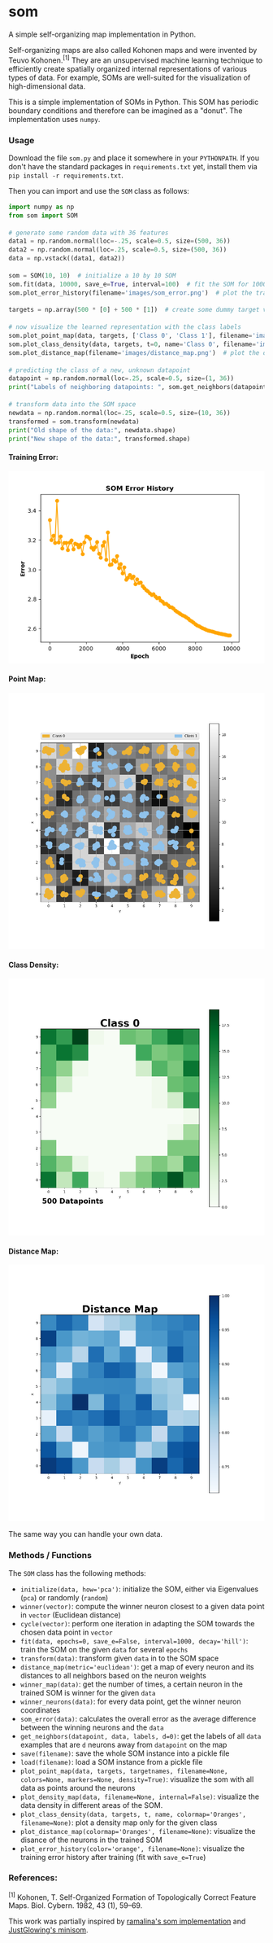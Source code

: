 # som
A simple self-organizing map implementation in Python.

Self-organizing maps are also called Kohonen maps and were invented by Teuvo Kohonen.<sup>[1]</sup> They are an unsupervised machine 
learning technique to efficiently create spatially organized internal representations of various types of data. For 
example, SOMs are well-suited for the visualization of high-dimensional data. 

This is a simple implementation of SOMs in Python. This SOM has periodic boundary conditions and therefore can be
imagined as a "donut". The implementation uses `numpy`.

### Usage
Download the file `som.py` and place it somewhere in your `PYTHONPATH`.
If you don't have the standard packages in `requirements.txt` yet, install them via `pip install -r requirements.txt`.

Then you can import and use the `SOM` class as follows: 

``` python
import numpy as np
from som import SOM

# generate some random data with 36 features
data1 = np.random.normal(loc=-.25, scale=0.5, size=(500, 36))
data2 = np.random.normal(loc=.25, scale=0.5, size=(500, 36))
data = np.vstack((data1, data2))

som = SOM(10, 10)  # initialize a 10 by 10 SOM
som.fit(data, 10000, save_e=True, interval=100)  # fit the SOM for 10000 epochs, save the error every 100 steps
som.plot_error_history(filename='images/som_error.png')  # plot the training error history

targets = np.array(500 * [0] + 500 * [1])  # create some dummy target values

# now visualize the learned representation with the class labels
som.plot_point_map(data, targets, ['Class 0', 'Class 1'], filename='images/som.png')
som.plot_class_density(data, targets, t=0, name='Class 0', filename='images/class_0.png')
som.plot_distance_map(filename='images/distance_map.png')  # plot the distance map after training

# predicting the class of a new, unknown datapoint
datapoint = np.random.normal(loc=.25, scale=0.5, size=(1, 36))
print("Labels of neighboring datapoints: ", som.get_neighbors(datapoint, data, targets, d=0))

# transform data into the SOM space
newdata = np.random.normal(loc=.25, scale=0.5, size=(10, 36))
transformed = som.transform(newdata)
print("Old shape of the data:", newdata.shape)
print("New shape of the data:", transformed.shape)

```

#### Training Error:
![Point Map](https://github.com/alexarnimueller/som/blob/master/images/som_error.png?raw=true)

#### Point Map:
![Point Map](https://github.com/alexarnimueller/som/blob/master/images/som.png?raw=true)

#### Class Density:
![Class Density Map](https://github.com/alexarnimueller/som/blob/master/images/class_0.png?raw=true)

#### Distance Map:
![Distance Map](https://github.com/alexarnimueller/som/blob/master/images/distance_map.png?raw=true)

The same way you can handle your own data.


### Methods / Functions

The `SOM` class has the following methods:
- `initialize(data, how='pca')`: initialize the SOM, either via Eigenvalues (`pca`) or randomly (`random`)
- `winner(vector)`: compute the winner neuron closest to a given data point in `vector` (Euclidean distance)
- `cycle(vector)`: perform one iteration in adapting the SOM towards the chosen data point in `vector`
- `fit(data, epochs=0, save_e=False, interval=1000, decay='hill')`: train the SOM on the given `data` for several `epochs`
- `transform(data)`: transform given `data` in to the SOM space
- `distance_map(metric='euclidean')`: get a map of every neuron and its distances to all neighbors based on the neuron weights
- `winner_map(data)`: get the number of times, a certain neuron in the trained SOM is winner for the given `data`
- `winner_neurons(data)`: for every data point, get the winner neuron coordinates
- `som_error(data)`: calculates the overall error as the average difference between the winning neurons and the `data`
- `get_neighbors(datapoint, data, labels, d=0)`: get the labels of all `data` examples that are `d` neurons away from `datapoint` on the map
- `save(filename)`: save the whole SOM instance into a pickle file
- `load(filename)`: load a SOM instance from a pickle file
- `plot_point_map(data, targets, targetnames, filename=None, colors=None, markers=None, density=True)`: visualize the som with all data as points around the neurons
- `plot_density_map(data, filename=None, internal=False)`: visualize the data density in different areas of the SOM.
- `plot_class_density(data, targets, t, name, colormap='Oranges', filename=None)`: plot a density map only for the given class
- `plot_distance_map(colormap='Oranges', filename=None)`: visualize the disance of the neurons in the trained SOM
- `plot_error_history(color='orange', filename=None)`: visualize the training error history after training (fit with `save_e=True`)

### References:
<sup>[1]</sup> Kohonen, T. Self-Organized Formation of Topologically Correct Feature Maps. Biol. Cybern. 1982, 43 (1), 59–69.

This work was partially inspired by [ramalina's som implementation](https://github.com/ramarlina/som "ramarlina's som github repo") and [JustGlowing's minisom](https://github.com/JustGlowing/minisom "JustGlowing's minisom github repo").

